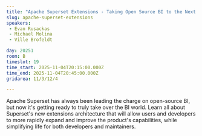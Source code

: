 ```yaml
---
title: "Apache Superset Extensions - Taking Open Source BI to the Next Level"
slug: apache-superset-extensions
speakers:
 - Evan Rusackas
 - Michael Molina
 - Ville Brofeldt

day: 20251
room: B
timeslot: 19
time_start: 2025-11-04T20:15:00.000Z
time_end: 2025-11-04T20:45:00.000Z
gridarea: 11/3/12/4

---
```


Apache Superset has always been leading the charge on open-source BI, but now it's getting ready to truly take over the BI world. Learn all about Superset's new extensions architecture that will allow users and developers to more rapidly expand and improve the product's capabilities, while simplifying life for both developers and maintainers.
